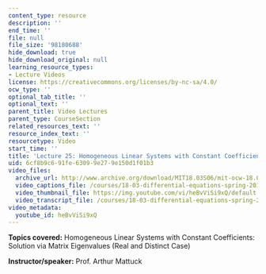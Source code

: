 ```yaml
---
content_type: resource
description: ''
end_time: ''
file: null
file_size: '98180688'
hide_download: true
hide_download_original: null
learning_resource_types:
- Lecture Videos
license: https://creativecommons.org/licenses/by-nc-sa/4.0/
ocw_type: ''
optional_tab_title: ''
optional_text: ''
parent_title: Video Lectures
parent_type: CourseSection
related_resources_text: ''
resource_index_text: ''
resourcetype: Video
start_time: ''
title: 'Lecture 25: Homogeneous Linear Systems with Constant Coefficients'
uid: 6cf8b9c6-91fe-6309-9e27-9e150d1f01b3
video_files:
  archive_url: http://www.archive.org/download/MIT18.03S06/mit-ocw-18.03-lec25-16apr2003-220k.mp4
  video_captions_file: /courses/18-03-differential-equations-spring-2010/b139060a05d2593f97907b146a6d3405_heBvViSi9xQ.vtt
  video_thumbnail_file: https://img.youtube.com/vi/heBvViSi9xQ/default.jpg
  video_transcript_file: /courses/18-03-differential-equations-spring-2010/b10eb531875b86f1e6d45c165120a3f7_heBvViSi9xQ.pdf
video_metadata:
  youtube_id: heBvViSi9xQ
---
```


**Topics covered:** Homogeneous Linear Systems with Constant Coefficients: Solution via Matrix Eigenvalues (Real and Distinct Case)

**Instructor/speaker:** Prof. Arthur Mattuck


